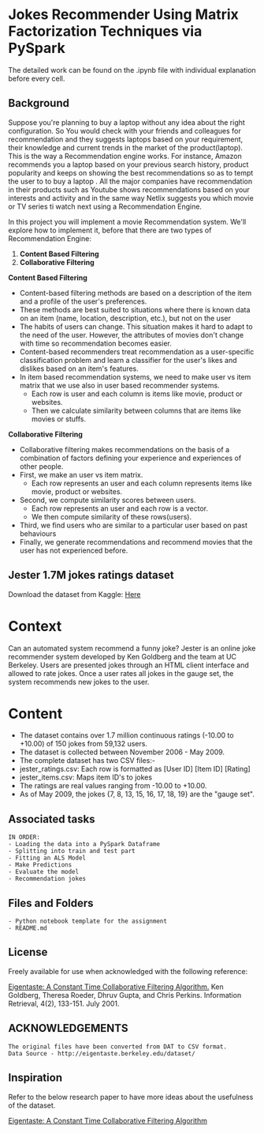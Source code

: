 # Jokes Recommender Using Matrix Factorization Techniques via PySpark
The detailed work can be found on the .ipynb file with individual explanation before every cell. 

## Background 

Suppose you're planning to buy a laptop without any idea about the right configuration. So You would check with your friends and colleagues for recommendation and they suggests laptops based on your requirement, their knowledge and current trends in the market of the product(laptop). 
This is the way a Recommendation engine works. 
For instance, Amazon recommends you a laptop based on your previous search history, product popularity and keeps on showing the best recommendations so as to tempt the user to to buy a laptop . All the major companies have recommendation in their products such as Youtube shows recommendations based on your interests and activity and in the same way Netlix suggests you which movie or TV series ti watch next using a Recommendation Engine.

In this project you will implement a movie Recommendation system.
We'll explore how to implement it, before that there are two types of Recommendation Engine:
1. **Content Based Filtering**
2. **Collaborative Filtering**

**Content Based Filtering**

 * Content-based filtering methods are based on a description of the item and a profile of the user's preferences.
 * These methods are best suited to situations where there is known data on an item (name, location, description, etc.), but not on the user
 * The habits of users can change. This situation makes it hard to adapt to the need of the user. However, the attributes of movies don't change with time so recommendation becomes easier.
 * Content-based recommenders treat recommendation as a user-specific classification problem and learn a classifier for the user's likes and dislikes based on an item's features. 
 * In item based recommendation systems, we need to make user vs item matrix that we use also in user based recommender systems.
     * Each row is user and each column is items like movie, product or websites.
     * Then we calculate similarity between columns that are items like movies or stuffs.

**Collaborative Filtering**

 * Collaborative filtering makes recommendations on the basis of a combination of factors defining your experience and experiences of other people.
 * First, we make an user vs item matrix.
     * Each row represents an user and each column represents items like movie, product or websites.
 * Second, we compute similarity scores between users.
     * Each row represents an user and each row is a vector.
     * We then compute similarity of these rows(users).
 * Third, we find users who are similar to a particular user based on past behaviours
 * Finally, we generate recommendations and recommend movies that the user has not experienced before.

## Jester 1.7M jokes ratings dataset

Download the dataset from Kaggle: [Here](https://www.kaggle.com/vikashrajluhaniwal/jester-17m-jokes-ratings-dataset/download)

# Context

Can an automated system recommend a funny joke? Jester is an online joke recommender system developed by Ken Goldberg and the team at UC Berkeley. Users are presented jokes through an HTML client interface and allowed to rate jokes. Once a user rates all jokes in the gauge set, the system recommends new jokes to the user.

# Content

 * The dataset contains over 1.7 million continuous ratings (-10.00 to +10.00) of 150 jokes from 59,132 users.
 * The dataset is collected between November 2006 - May 2009.
 * The complete dataset has two CSV files:-
 * jester_ratings.csv: Each row is formatted as [User ID] [Item ID] [Rating]
 * jester_items.csv: Maps item ID's to jokes
 * The ratings are real values ranging from -10.00 to +10.00.
 * As of May 2009, the jokes {7, 8, 13, 15, 16, 17, 18, 19} are the "gauge set".


## Associated tasks

	IN ORDER:
    - Loading the data into a PySpark Dataframe
    - Splitting into train and test part
    - Fitting an ALS Model
    - Make Predictions
    - Evaluate the model
    - Recommendation jokes
		


## Files and Folders

	- Python notebook template for the assignment
    - README.md


## License
Freely available for use when acknowledged with the following reference:

[Eigentaste: A Constant Time Collaborative Filtering Algorithm.](http://www.ieor.berkeley.edu/~goldberg/pubs/eigentaste.pdf) Ken Goldberg, Theresa Roeder, Dhruv Gupta, and Chris Perkins. Information Retrieval, 4(2), 133-151. July 2001. 

## ACKNOWLEDGEMENTS

    The original files have been converted from DAT to CSV format.
    Data Source - http://eigentaste.berkeley.edu/dataset/

## Inspiration
	
Refer to the below research paper to have more ideas about the usefulness of the dataset.

[Eigentaste: A Constant Time Collaborative Filtering Algorithm](https://goldberg.berkeley.edu/pubs/eigentaste.pdf)
